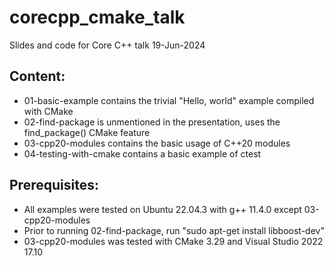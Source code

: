 # corecpp_cmake_talk
Slides and code for Core C++ talk 19-Jun-2024

## Content: 
* 01-basic-example contains the trivial "Hello, world" example compiled with CMake
* 02-find-package is unmentioned in the presentation, uses the find_package() CMake feature
* 03-cpp20-modules contains the basic usage of C++20 modules
* 04-testing-with-cmake contains a basic example of ctest

## Prerequisites:
* All examples were tested on Ubuntu 22.04.3 with g++ 11.4.0 except 03-cpp20-modules
* Prior to running 02-find-package, run "sudo apt-get install libboost-dev"
* 03-cpp20-modules was tested with CMake 3.29 and Visual Studio 2022 17.10